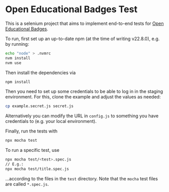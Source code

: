 # Open Educational Badges Test
This is a selenium project that aims to implement end-to-end tests for [Open Educational Badges](https://openbadges.education).

To run, first set up an up-to-date npm (at the time of writing v22.8.0), e.g. by running:
```bash
echo "node" > .nvmrc
nvm install
nvm use
```

Then install the dependencies via
```bash
npm install
```

Then you need to set up some credentials to be able to log in in the staging environment. For this, clone the example and adjust the values as needed:
```bash
cp example.secret.js secret.js
```

Alternatively you can modify the URL in `config.js` to something you have credentials to (e.g. your local environment).

Finally, run the tests with
```bash
npx mocha test
```

To run a specific test, use
```bash
npx mocha test/<test>.spec.js
// E.g.:
npx mocha test/title.spec.js
```

...according to the files in the `test` directory. Note that the `mocha` test files are called `*.spec.js`.
